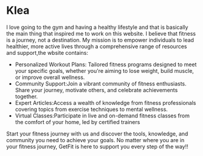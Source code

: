#  Klea
I love going to the gym and having a healthy lifestyle and that is basically the main thing that inspired me to work on this website.
I believe that fitness is a journey, not a destination. My mission is to empower individuals to lead healthier, more active lives through a comprehensive range of resources and support,the wbsite contains:

- Personalized Workout Plans: Tailored fitness programs designed to meet your specific goals, whether you're aiming to lose weight, build muscle, or improve overall wellness.
- Community Support:Join a vibrant community of fitness enthusiasts. Share your journey, motivate others, and celebrate achievements together.
- Expert Articles:Access a wealth of knowledge from fitness professionals covering topics from exercise techniques to mental wellness.
- Virtual Classes:Participate in live and on-demand fitness classes from the comfort of your home, led by certified trainers

Start your fitness journey with us and discover the tools, knowledge, and community you need to achieve your goals. 
No matter where you are in your fitness journey, GetFit is here to support you every step of the way!!
